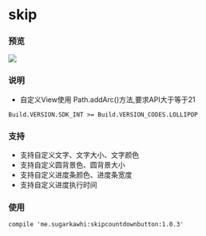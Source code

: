 # skip

### 预览
![](http://olpu32iyy.bkt.clouddn.com/17-9-8/25785906.jpg)
### 说明
+ 自定义View使用 Path.addArc()方法,要求API大于等于21
```
Build.VERSION.SDK_INT >= Build.VERSION_CODES.LOLLIPOP
```
### 支持
+ 支持自定义文字、文字大小、文字颜色
+ 支持自定义圆背景色、圆背景大小
+ 支持自定义进度条颜色、进度条宽度
+ 支持自定义进度执行时间

### 使用

```
compile 'me.sugarkawhi:skipcountdownbutton:1.0.3'
```
